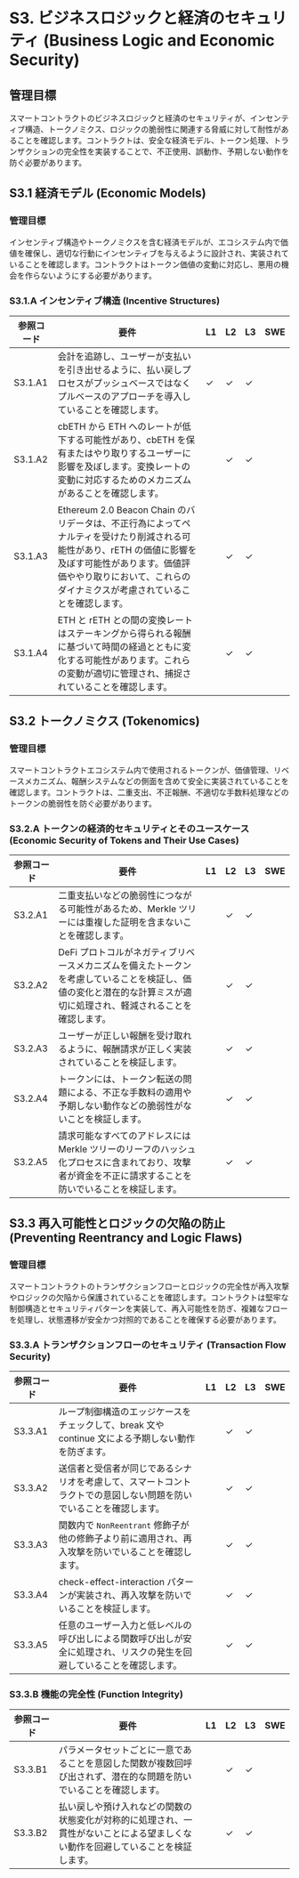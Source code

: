 # S3. ビジネスロジックと経済のセキュリティ (Business Logic and Economic Security)

## 管理目標
スマートコントラクトのビジネスロジックと経済のセキュリティが、インセンティブ構造、トークノミクス、ロジックの脆弱性に関連する脅威に対して耐性があることを確認します。コントラクトは、安全な経済モデル、トークン処理、トランザクションの完全性を実装することで、不正使用、誤動作、予期しない動作を防ぐ必要があります。


## S3.1 経済モデル (Economic Models)

### 管理目標
インセンティブ構造やトークノミクスを含む経済モデルが、エコシステム内で価値を確保し、適切な行動にインセンティブを与えるように設計され、実装されていることを確認します。コントラクトはトークン価値の変動に対応し、悪用の機会を作らないようにする必要があります。

### S3.1.A インセンティブ構造 (Incentive Structures)

| 参照コード   | 要件                                                                        | L1 | L2 | L3 | SWE |
| ------------ | --------------------------------------------------------------------------- | -- | -- | -- | --- |
| S3.1.A1      | 会計を追跡し、ユーザーが支払いを引き出せるように、払い戻しプロセスがプッシュベースではなくプルベースのアプローチを導入していることを確認します。 | ✓  | ✓  | ✓  |     |
| S3.1.A2      | cbETH から ETH へのレートが低下する可能性があり、cbETH を保有またはやり取りするユーザーに影響を及ぼします。変換レートの変動に対応するためのメカニズムがあることを確認します。 |    | ✓  | ✓  |     |
| S3.1.A3      | Ethereum 2.0 Beacon Chain のバリデータは、不正行為によってペナルティを受けたり削減される可能性があり、rETH の価値に影響を及ぼす可能性があります。価値評価ややり取りにおいて、これらのダイナミクスが考慮されていることを確認します。 |    | ✓  | ✓  |     |
| S3.1.A4      | ETH と rETH との間の変換レートはステーキングから得られる報酬に基づいて時間の経過とともに変化する可能性があります。これらの変動が適切に管理され、捕捉されていることを確認します。 |    | ✓  | ✓  |     |


## S3.2 トークノミクス (Tokenomics)

### 管理目標
スマートコントラクトエコシステム内で使用されるトークンが、価値管理、リベースメカニズム、報酬システムなどの側面を含めて安全に実装されていることを確認します。コントラクトは、二重支出、不正報酬、不適切な手数料処理などのトークンの脆弱性を防ぐ必要があります。

### S3.2.A トークンの経済的セキュリティとそのユースケース (Economic Security of Tokens and Their Use Cases)

| 参照コード   | 要件                                                                        | L1 | L2 | L3 | SWE |
| ------------ | --------------------------------------------------------------------------- | -- | -- | -- | --- |
| S3.2.A1      | 二重支払いなどの脆弱性につながる可能性があるため、Merkle ツリーには重複した証明を含まないことを確認します。 |    | ✓  | ✓  |     |
| S3.2.A2      | DeFi プロトコルがネガティブリベースメカニズムを備えたトークンを考慮していることを検証し、価値の変化と潜在的な計算ミスが適切に処理され、軽減されることを確認します。 |    | ✓  | ✓  |     |
| S3.2.A3      | ユーザーが正しい報酬を受け取れるように、報酬請求が正しく実装されていることを検証します。 |    | ✓  | ✓  |     |
| S3.2.A4      | トークンには、トークン転送の問題による、不正な手数料の適用や予期しない動作などの脆弱性がないことを検証します。 |    | ✓  | ✓  |     |
| S3.2.A5      | 請求可能なすべてのアドレスには Merkle ツリーのリーフのハッシュ化プロセスに含まれており、攻撃者が資金を不正に請求することを防いでいることを検証します。 |    | ✓  | ✓  |     |


## S3.3 再入可能性とロジックの欠陥の防止 (Preventing Reentrancy and Logic Flaws)

### 管理目標
スマートコントラクトのトランザクションフローとロジックの完全性が再入攻撃やロジックの欠陥から保護されていることを確認します。コントラクトは堅牢な制御構造とセキュリティパターンを実装して、再入可能性を防ぎ、複雑なフローを処理し、状態遷移が安全かつ対照的であることを確保する必要があります。

### S3.3.A トランザクションフローのセキュリティ (Transaction Flow Security)

| 参照コード   | 要件                                                                        | L1 | L2 | L3 | SWE |
| ------------ | --------------------------------------------------------------------------- | -- | -- | -- | --- |
| S3.3.A1      | ループ制御構造のエッジケースをチェックして、break 文や continue 文による予期しない動作を防ぎます。 |    | ✓  | ✓  |     |
| S3.3.A2      | 送信者と受信者が同じであるシナリオを考慮して、スマートコントラクトでの意図しない問題を防いでいることを確認します。 |    | ✓  | ✓  |     |
| S3.3.A3      | 関数内で `NonReentrant` 修飾子が他の修飾子より前に適用され、再入攻撃を防いでいることを確認します。 |    | ✓  | ✓  |     |
| S3.3.A4      | check-effect-interaction パターンが実装され、再入攻撃を防いでいることを検証します。 |    | ✓  | ✓  |     |
| S3.3.A5      | 任意のユーザー入力と低レベルの呼び出しによる関数呼び出しが安全に処理され、リスクの発生を回避していることを確認します。 |    | ✓  | ✓  |     |

### S3.3.B 機能の完全性 (Function Integrity)

| 参照コード   | 要件                                                                        | L1 | L2 | L3 | SWE |
| ------------ | --------------------------------------------------------------------------- | -- | -- | -- | --- |
| S3.3.B1      | パラメータセットごとに一意であることを意図した関数が複数回呼び出されず、潜在的な問題を防いでいることを確認します。 |    | ✓  | ✓  |     |
| S3.3.B2      | 払い戻しや預け入れなどの関数の状態変化が対称的に処理され、一貫性がないことによる望ましくない動作を回避していることを検証します。 |    | ✓  | ✓  |     |
